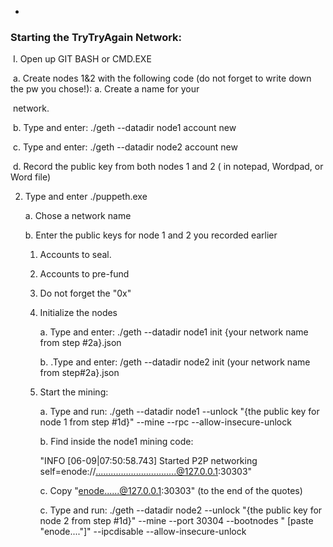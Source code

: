 * 


### Starting the TryTryAgain Network:

​	I. Open up GIT BASH or CMD.EXE

​		a. Create nodes 1&2 with the following code (do not forget to write down the pw you chose!): a. Create a name for your            

​         network. 

​		b.  Type and enter:  ./geth --datadir node1 account new

​		c.  Type and enter:  ./geth --datadir node2 account new

​     	d.  Record the public key from both nodes 1 and 2 ( in notepad, Wordpad, or Word file)       

2. Type and enter ./puppeth.exe  

   a. Chose a network name 

   b. Enter the public keys for node 1 and 2 you recorded earlier

   1. Accounts to seal. 

   2. Accounts to pre-fund

   3. Do not forget the "0x"

   4. Initialize the nodes

      a. Type and enter: ./geth --datadir node1 init {your network name from step #2a}.json

      b. .Type and enter: /geth --datadir node2  init (your network name from step#2a}.json

      

   5. Start the mining: 

      a. Type and run:  ./geth --datadir node1 --unlock "{the public key for node 1 from step #1d}" --mine --rpc --allow-insecure-unlock

      b.  Find inside the node1 mining code: 

      "INFO [06-09|07:50:58.743] Started P2P networking   self=enode://................................@127.0.0.1:30303" 

      c. Copy "enode......@127.0.0.1:30303" (to the end of the quotes)

      c. Type and run:  ./geth --datadir node2 --unlock "{the public key for node 2 from step #1d}" --mine --port 30304 --bootnodes " [paste "enode...."]" --ipcdisable --allow-insecure-unlock

      


